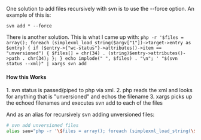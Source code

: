 One solution to add files recursively with svn is to use the --force option. An example of this is:

```svn add * --force```

There is another solution. This is what I came up with:
```php -r '$files = array(); foreach (simplexml_load_string($argv["1"])->target->entry as $entry) { if ($entry->{"wc-status"}->attributes()->item == "unversioned") { $files[] = chr(34) . (string)$entry->attributes()->path . chr(34); }; } echo implode(" ", $files) . "\n"; ' "$(svn status --xml)" | xargs svn add```

<h4>How this Works</h4>
1. svn status is passed/piped to php via xml.
2. php reads the xml and looks for anything that is "unversioned" and echos the filename
3. xargs picks up the echoed filenames and executes svn add to each of the files

And as an alias for recursively svn adding unversioned files:
```sh
# svn add unversioned files
alias sau="php -r '\$files = array(); foreach (simplexml_load_string(\$argv[\"1\"])->target->entry as \$entry) { if (\$entry->{\"wc-status\"}->attributes()->item == \"unversioned\") { \$files[] = chr(34) . (string)\$entry->attributes()->path . chr(34); }; } echo implode(\" \", \$files) . \"\n\"; ' \"\$(svn status --xml)\" | xargs svn add"
```